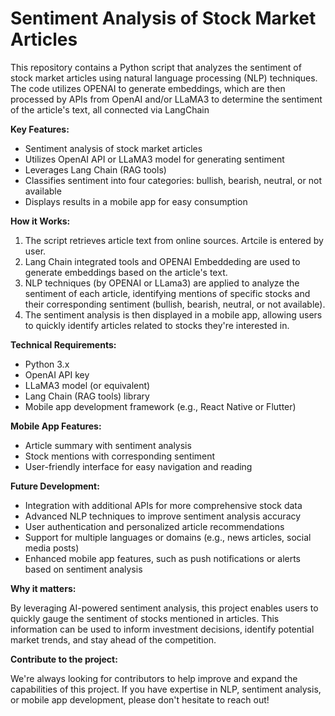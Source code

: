 **Sentiment Analysis of Stock Market Articles**
=====================================================

This repository contains a Python script that analyzes the sentiment of stock market articles using 
natural language processing (NLP) techniques. The code utilizes OPENAI to generate embeddings, which are then 
processed by APIs from OpenAI and/or LLaMA3 to determine the sentiment of the article's text, all connected via LangChain

**Key Features:**

* Sentiment analysis of stock market articles
* Utilizes OpenAI API or LLaMA3 model for generating sentiment
* Leverages Lang Chain (RAG tools)
* Classifies sentiment into four categories: bullish, bearish, neutral, or not available
* Displays results in a mobile app for easy consumption

**How it Works:**

1. The script retrieves article text from online sources. Artcile is entered by user. 
2. Lang Chain integrated tools and OPENAI Embeddeding are used to generate embeddings based on the article's text.
3. NLP techniques (by OPENAI or LLama3) are applied to analyze the sentiment of each article, identifying mentions of specific 
stocks and their corresponding sentiment (bullish, bearish, neutral, or not available).
4. The sentiment analysis is then displayed in a mobile app, allowing users to quickly identify articles 
related to stocks they're interested in.

**Technical Requirements:**

* Python 3.x
* OpenAI API key
* LLaMA3 model (or equivalent)
* Lang Chain (RAG tools) library
* Mobile app development framework (e.g., React Native or Flutter)

**Mobile App Features:**

* Article summary with sentiment analysis
* Stock mentions with corresponding sentiment
* User-friendly interface for easy navigation and reading

**Future Development:**

* Integration with additional APIs for more comprehensive stock data
* Advanced NLP techniques to improve sentiment analysis accuracy
* User authentication and personalized article recommendations
* Support for multiple languages or domains (e.g., news articles, social media posts)
* Enhanced mobile app features, such as push notifications or alerts based on sentiment analysis

**Why it matters:**

By leveraging AI-powered sentiment analysis, this project enables users to quickly gauge the sentiment of 
stocks mentioned in articles. This information can be used to inform investment decisions, identify 
potential market trends, and stay ahead of the competition.

**Contribute to the project:**

We're always looking for contributors to help improve and expand the capabilities of this project. If you 
have expertise in NLP, sentiment analysis, or mobile app development, please don't hesitate to reach 
out!
